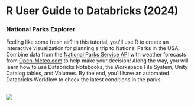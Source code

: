 # R User Guide to Databricks (2024)

### National Parks Explorer

Feeling like some fresh air?  In this tutorial, you'll use R to create an interactive visualization for planning a trip to National Parks in the USA. Combine data from the [National Parks Service API](https://www.nps.gov/subjects/developer/api-documentation.htm) with weather forecasts from [Open-Meteo.com](https://open-meteo.com/en/docs) to help make your decision! Along the way, you will learn how to use Databricks Notebooks, the Workspace File System, Unity Catalog tables, and Volumes. By the end, you'll have an automated Databricks Workflow to check the latest conditions in the parks. <br><br>

<img src="https://assets.simpleviewinc.com/simpleview/image/upload/c_limit,h_1200,q_75,w_1200/v1/clients/poconos/skyhawsunmit_Instagram_3636_ig_18304974394032434_3525eaed-3f15-4294-b747-3a54d861303e.jpg">
